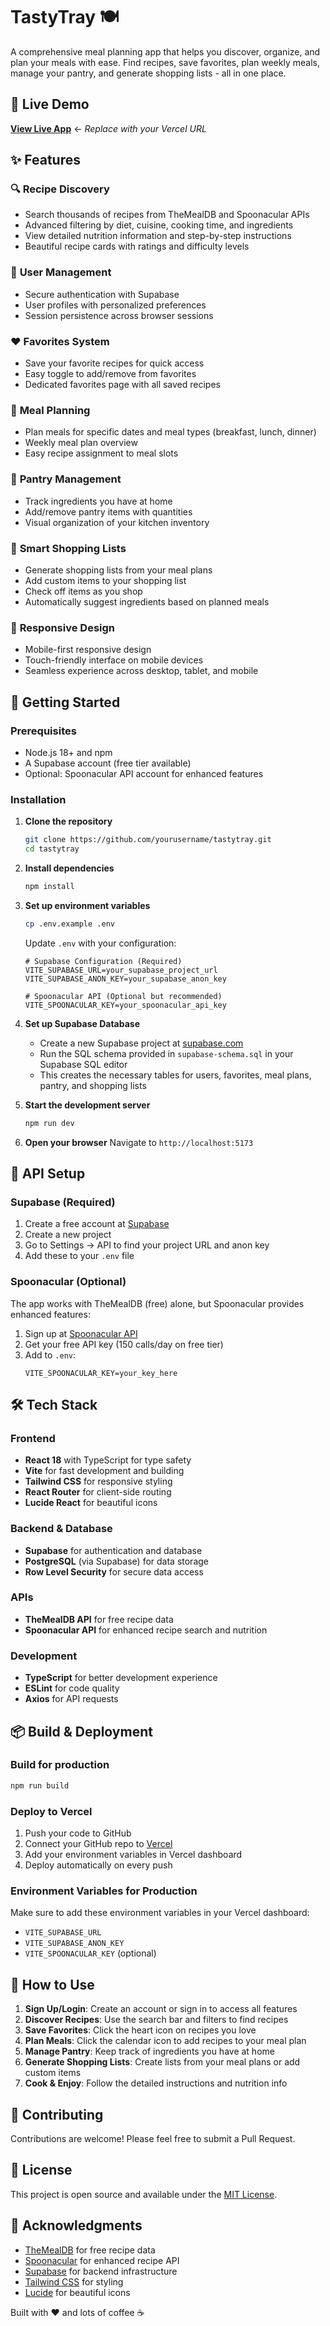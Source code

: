 # TastyTray 🍽️

A comprehensive meal planning app that helps you discover, organize, and plan your meals with ease. Find recipes, save favorites, plan weekly meals, manage your pantry, and generate shopping lists - all in one place.

## 🌟 Live Demo

**[View Live App](https://your-app-name.vercel.app)** ← *Replace with your Vercel URL*

## ✨ Features

### 🔍 **Recipe Discovery**
- Search thousands of recipes from TheMealDB and Spoonacular APIs
- Advanced filtering by diet, cuisine, cooking time, and ingredients
- View detailed nutrition information and step-by-step instructions
- Beautiful recipe cards with ratings and difficulty levels

### 👤 **User Management**
- Secure authentication with Supabase
- User profiles with personalized preferences
- Session persistence across browser sessions

### ❤️ **Favorites System**
- Save your favorite recipes for quick access
- Easy toggle to add/remove from favorites
- Dedicated favorites page with all saved recipes

### 📅 **Meal Planning**
- Plan meals for specific dates and meal types (breakfast, lunch, dinner)
- Weekly meal plan overview
- Easy recipe assignment to meal slots

### 🥘 **Pantry Management**
- Track ingredients you have at home
- Add/remove pantry items with quantities
- Visual organization of your kitchen inventory

### 🛒 **Smart Shopping Lists**
- Generate shopping lists from your meal plans
- Add custom items to your shopping list
- Check off items as you shop
- Automatically suggest ingredients based on planned meals

### 📱 **Responsive Design**
- Mobile-first responsive design
- Touch-friendly interface on mobile devices
- Seamless experience across desktop, tablet, and mobile

## 🚀 Getting Started

### Prerequisites
- Node.js 18+ and npm
- A Supabase account (free tier available)
- Optional: Spoonacular API account for enhanced features

### Installation

1. **Clone the repository**
   ```bash
   git clone https://github.com/yourusername/tastytray.git
   cd tastytray
   ```

2. **Install dependencies**
   ```bash
   npm install
   ```

3. **Set up environment variables**
   ```bash
   cp .env.example .env
   ```
   
   Update `.env` with your configuration:
   ```env
   # Supabase Configuration (Required)
   VITE_SUPABASE_URL=your_supabase_project_url
   VITE_SUPABASE_ANON_KEY=your_supabase_anon_key
   
   # Spoonacular API (Optional but recommended)
   VITE_SPOONACULAR_KEY=your_spoonacular_api_key
   ```

4. **Set up Supabase Database**
   - Create a new Supabase project at [supabase.com](https://supabase.com)
   - Run the SQL schema provided in `supabase-schema.sql` in your Supabase SQL editor
   - This creates the necessary tables for users, favorites, meal plans, pantry, and shopping lists

5. **Start the development server**
   ```bash
   npm run dev
   ```

6. **Open your browser**
   Navigate to `http://localhost:5173`

## 🔧 API Setup

### Supabase (Required)
1. Create a free account at [Supabase](https://supabase.com)
2. Create a new project
3. Go to Settings → API to find your project URL and anon key
4. Add these to your `.env` file

### Spoonacular (Optional)
The app works with TheMealDB (free) alone, but Spoonacular provides enhanced features:

1. Sign up at [Spoonacular API](https://spoonacular.com/food-api)
2. Get your free API key (150 calls/day on free tier)
3. Add to `.env`:
   ```
   VITE_SPOONACULAR_KEY=your_key_here
   ```

## 🛠️ Tech Stack

### Frontend
- **React 18** with TypeScript for type safety
- **Vite** for fast development and building
- **Tailwind CSS** for responsive styling
- **React Router** for client-side routing
- **Lucide React** for beautiful icons

### Backend & Database
- **Supabase** for authentication and database
- **PostgreSQL** (via Supabase) for data storage
- **Row Level Security** for secure data access

### APIs
- **TheMealDB API** for free recipe data
- **Spoonacular API** for enhanced recipe search and nutrition

### Development
- **TypeScript** for better development experience
- **ESLint** for code quality
- **Axios** for API requests

## 📦 Build & Deployment

### Build for production
```bash
npm run build
```

### Deploy to Vercel
1. Push your code to GitHub
2. Connect your GitHub repo to [Vercel](https://vercel.com)
3. Add your environment variables in Vercel dashboard
4. Deploy automatically on every push

### Environment Variables for Production
Make sure to add these environment variables in your Vercel dashboard:
- `VITE_SUPABASE_URL`
- `VITE_SUPABASE_ANON_KEY`
- `VITE_SPOONACULAR_KEY` (optional)

## 🎯 How to Use

1. **Sign Up/Login**: Create an account or sign in to access all features
2. **Discover Recipes**: Use the search bar and filters to find recipes
3. **Save Favorites**: Click the heart icon on recipes you love
4. **Plan Meals**: Click the calendar icon to add recipes to your meal plan
5. **Manage Pantry**: Keep track of ingredients you have at home
6. **Generate Shopping Lists**: Create lists from your meal plans or add custom items
7. **Cook & Enjoy**: Follow the detailed instructions and nutrition info

## 🤝 Contributing

Contributions are welcome! Please feel free to submit a Pull Request.

## 📝 License

This project is open source and available under the [MIT License](LICENSE).

## 🙏 Acknowledgments

- [TheMealDB](https://www.themealdb.com/) for free recipe data
- [Spoonacular](https://spoonacular.com/) for enhanced recipe API
- [Supabase](https://supabase.com/) for backend infrastructure
- [Tailwind CSS](https://tailwindcss.com/) for styling
- [Lucide](https://lucide.dev/) for beautiful icons

Built with ❤️ and lots of coffee ☕
